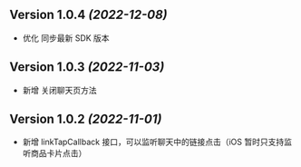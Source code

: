 Version 1.0.4 *(2022-12-08)*
----------------------------
- 优化 同步最新 SDK 版本

Version 1.0.3 *(2022-11-03)*
----------------------------
- 新增 关闭聊天页方法

Version 1.0.2 *(2022-11-01)*
----------------------------
- 新增 linkTapCallback 接口，可以监听聊天中的链接点击（iOS 暂时只支持监听商品卡片点击）
